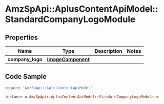 # AmzSpApi::AplusContentApiModel::StandardCompanyLogoModule

## Properties

Name | Type | Description | Notes
------------ | ------------- | ------------- | -------------
**company_logo** | [**ImageComponent**](ImageComponent.md) |  | 

## Code Sample

```ruby
require 'AmzSpApi::AplusContentApiModel'

instance = AmzSpApi::AplusContentApiModel::StandardCompanyLogoModule.new(company_logo: null)
```


